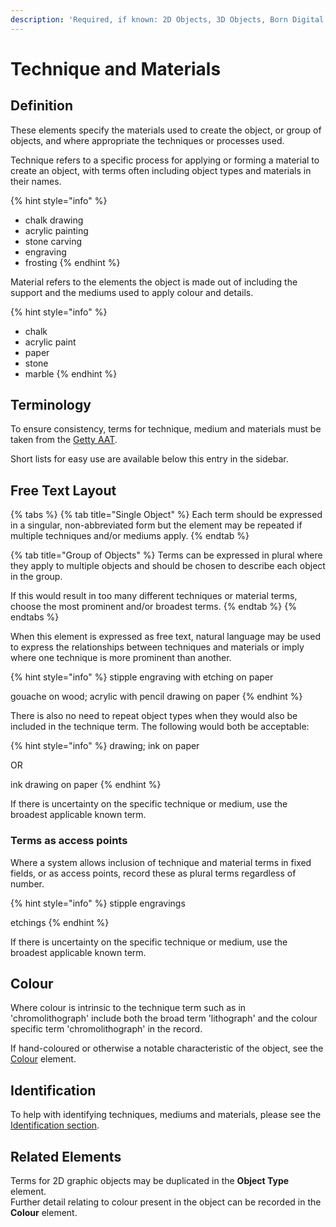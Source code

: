 ```yaml
---
description: 'Required, if known: 2D Objects, 3D Objects, Born Digital'
---
```


# Technique and Materials

## Definition

These elements specify the materials used to create the object, or group of objects, and where appropriate the techniques or processes used.

Technique refers to a specific process for applying or forming a material to create an object, with terms often including object types and materials in their names.

{% hint style="info" %}
* chalk drawing&#x20;
* acrylic painting
* stone carving
* engraving
* frosting
{% endhint %}

Material refers to the elements the object is made out of including the support and the mediums used to apply colour and details.

{% hint style="info" %}
* chalk
* acrylic paint
* paper
* stone
* marble&#x20;
{% endhint %}

## Terminology

To ensure consistency, terms for technique, medium and materials must be taken from the [Getty AAT](https://www.getty.edu/research/tools/vocabularies/aat/).&#x20;

Short lists for easy use are available below this entry in the sidebar. &#x20;

## Free Text Layout

{% tabs %}
{% tab title="Single Object" %}
Each term should be expressed in a singular, non-abbreviated form but the element may be repeated if multiple techniques and/or mediums apply.
{% endtab %}

{% tab title="Group of Objects" %}
Terms can be expressed in plural where they apply to multiple objects and should be chosen to describe each object in the group.&#x20;

If this would result in too many different techniques or material terms, choose the most prominent and/or broadest terms.&#x20;
{% endtab %}
{% endtabs %}

When this element is expressed as free text, natural language may be used to express the relationships between techniques and materials or imply where one technique is more prominent than another. &#x20;

{% hint style="info" %}
stipple engraving with etching on paper

gouache on wood; acrylic with pencil drawing on paper
{% endhint %}

There is also no need to repeat object types when they would also be included in the technique term. The following would both be acceptable:

{% hint style="info" %}
drawing; ink on paper&#x20;

OR

ink drawing on paper&#x20;
{% endhint %}

If there is uncertainty on the specific technique or medium, use the broadest applicable known term.

### Terms as access points

Where a system allows inclusion of technique and material terms in fixed fields, or as access points, record these as plural terms regardless of number.&#x20;

{% hint style="info" %}
stipple engravings

etchings
{% endhint %}

If there is uncertainty on the specific technique or medium, use the broadest applicable known term.

## Colour

Where colour is intrinsic to the technique term such as in 'chromolithograph' include both the broad term 'lithograph' and the colour specific term 'chromolithograph' in the record.&#x20;

If hand-coloured or otherwise a notable characteristic of the object, see the [Colour](../colour.md) element.&#x20;

## Identification

To help with identifying techniques, mediums and materials, please see the [Identification section](../../../pre-cataloguing/about/specifics.md).&#x20;

## Related Elements

Terms for 2D graphic objects may be duplicated in the **Object Type** element.\
Further detail relating to colour present in the object can be recorded in the **Colour** element.&#x20;

##

